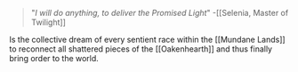 >"*I will do anything, to deliver the Promised Light*" -[[Selenia, Master of Twilight]]

Is the collective dream of every sentient race within the [[Mundane Lands]] to reconnect all shattered pieces of the [[Oakenhearth]] and thus finally bring order to the world.

